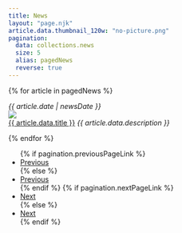 ```yaml
---
title: News
layout: "page.njk"
article.data.thumbnail_120w: "no-picture.png"
pagination:
  data: collections.news
  size: 5
  alias: pagedNews
  reverse: true
---
```


{% for article in pagedNews %}

<div class="news-link-area">
  <em class="small date">{{ article.date | newsDate }}</em>

  <article class="news-link-article" onclick="location.href='{{ article.url }}';">
    <img src="{{ article.data.thumbnail_120w }}" class="news-thumbnail" />
    <div class="news-link-text">
      <a href="{{ article.url }}">{{ article.data.title }}</a>
      <em>{{ article.data.description }}</em>
    </div>
  </article>
</div>

{% endfor %}

<nav class="mt-3 aria-label="News archive navigation">
  <ul class="pagination justify-content-end">
{% if pagination.previousPageLink %}
  <li class="page-item">
    <a class="page-link" href="{{ pagination.previousPageHref }}" tabindex="-1">Previous</a>
  </li>
{% else %}
  <li class="page-item disabled">
    <a class="page-link" href="{{ pagination.previousPageHref }}" tabindex="-1">Previous</a>
  </li>
{% endif %}
{% if pagination.nextPageLink %}
  <li class="page-item">
    <a class="page-link" href="{{ pagination.nextPageHref}}">Next</a>
  </li>
{% else %}
  <li class="page-item disabled">
    <a class="page-link" href="{{ pagination.nextPageHref}}">Next</a>
  </li>
{% endif %}

  </ul>
</nav>
